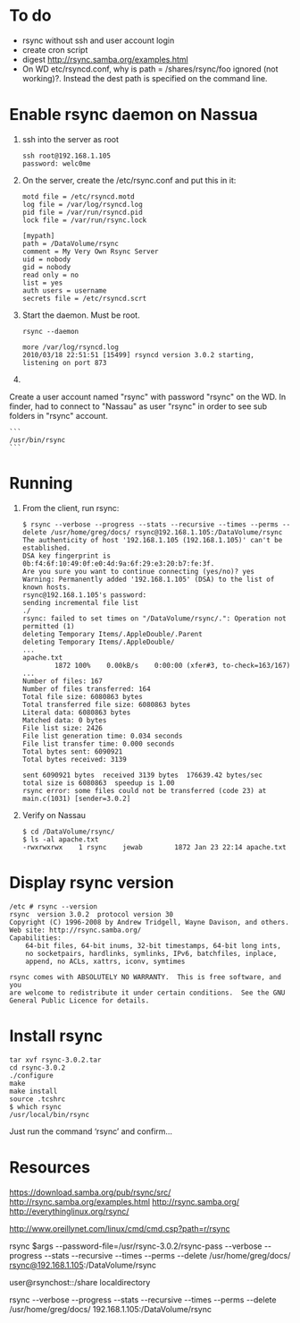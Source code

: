 # To do

- rsync without ssh and user account login
- create cron script
- digest http://rsync.samba.org/examples.html
- On WD etc/rsyncd.conf, why is path = /shares/rsync/foo ignored (not working)?. Instead the dest path is specified on the command line.

# Enable rsync daemon on Nassua

1. ssh into the server as root

	```
	ssh root@192.168.1.105
	password: welc0me
	```

2. On the server, create the /etc/rsync.conf and put this in it:

	```
	motd file = /etc/rsyncd.motd                                                    
	log file = /var/log/rsyncd.log                                                  
	pid file = /var/run/rsyncd.pid                                                  
	lock file = /var/run/rsync.lock                                                 
	                                                                                
	[mypath]                                                              
	path = /DataVolume/rsync                                                        
	comment = My Very Own Rsync Server                                              
	uid = nobody                                                                    
	gid = nobody                                                                    
	read only = no                                                                  
	list = yes                                                                      
	auth users = username                                                           
	secrets file = /etc/rsyncd.scrt    
	```       

3. Start the daemon. Must be root.

	```
	rsync --daemon
	```
	```
	more /var/log/rsyncd.log 
	2010/03/18 22:51:51 [15499] rsyncd version 3.0.2 starting, listening on port 873
	```

4.

Create a user account named "rsync" with password "rsync" on the WD. In finder, had to connect to "Nassau" as user "rsync" in order to see sub folders in "rsync" account.

	```
	/usr/bin/rsync
	```

# Running

1. From the client, run rsync:

	```
	$ rsync --verbose --progress --stats --recursive --times --perms --delete /usr/home/greg/docs/ rsync@192.168.1.105:/DataVolume/rsync
	The authenticity of host '192.168.1.105 (192.168.1.105)' can't be established.
	DSA key fingerprint is 0b:f4:6f:10:49:0f:e0:4d:9a:6f:29:e3:20:b7:fe:3f.
	Are you sure you want to continue connecting (yes/no)? yes
	Warning: Permanently added '192.168.1.105' (DSA) to the list of known hosts.
	rsync@192.168.1.105's password: 
	sending incremental file list
	./
	rsync: failed to set times on "/DataVolume/rsync/.": Operation not permitted (1)
	deleting Temporary Items/.AppleDouble/.Parent
	deleting Temporary Items/.AppleDouble/
	...
	apache.txt
	        1872 100%    0.00kB/s    0:00:00 (xfer#3, to-check=163/167)
	...
	Number of files: 167
	Number of files transferred: 164
	Total file size: 6080863 bytes
	Total transferred file size: 6080863 bytes
	Literal data: 6080863 bytes
	Matched data: 0 bytes
	File list size: 2426
	File list generation time: 0.034 seconds
	File list transfer time: 0.000 seconds
	Total bytes sent: 6090921
	Total bytes received: 3139

	sent 6090921 bytes  received 3139 bytes  176639.42 bytes/sec
	total size is 6080863  speedup is 1.00
	rsync error: some files could not be transferred (code 23) at main.c(1031) [sender=3.0.2]
	```

2. Verify on Nassau

	```
	$ cd /DataVolume/rsync/
	$ ls -al apache.txt 
	-rwxrwxrwx    1 rsync    jewab        1872 Jan 23 22:14 apache.txt
	```


# Display rsync version

```
/etc # rsync --version
rsync  version 3.0.2  protocol version 30
Copyright (C) 1996-2008 by Andrew Tridgell, Wayne Davison, and others.
Web site: http://rsync.samba.org/
Capabilities:
    64-bit files, 64-bit inums, 32-bit timestamps, 64-bit long ints,
    no socketpairs, hardlinks, symlinks, IPv6, batchfiles, inplace,
    append, no ACLs, xattrs, iconv, symtimes

rsync comes with ABSOLUTELY NO WARRANTY.  This is free software, and you
are welcome to redistribute it under certain conditions.  See the GNU
General Public Licence for details.
```


# Install rsync

```
tar xvf rsync-3.0.2.tar 
cd rsync-3.0.2
./configure
make
make install
source .tcshrc
$ which rsync
/usr/local/bin/rsync
```

Just run the command ‘rsync’ and confirm…



# Resources

https://download.samba.org/pub/rsync/src/
http://rsync.samba.org/examples.html
http://rsync.samba.org/
http://everythinglinux.org/rsync/

http://www.oreillynet.com/linux/cmd/cmd.csp?path=r/rsync

rsync $args --password-file=/usr/rsync-3.0.2/rsync-pass --verbose --progress --stats --recursive --times --perms --delete /usr/home/greg/docs/ rsync@192.168.1.105:/DataVolume/rsync

 user@rsynchost::/share localdirectory


rsync --verbose --progress --stats --recursive --times --perms --delete /usr/home/greg/docs/ 192.168.1.105:/DataVolume/rsync